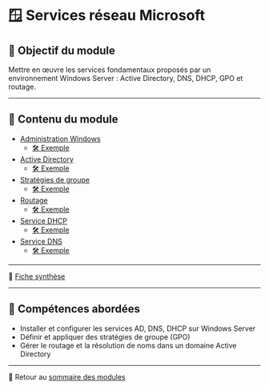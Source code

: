 # 🪟 Services réseau Microsoft

## 🎯 Objectif du module

Mettre en œuvre les services fondamentaux proposés par un environnement Windows Server : Active Directory, DNS, DHCP, GPO et routage.

---

## 📄 Contenu du module

- [Administration Windows](../../090-services-réseau-en-environnement-microsoft/01-administration-windows/administration-windows.md)
  - [🛠 Exemple](../../090-services-réseau-en-environnement-microsoft/01-administration-windows/exemple-pratique.md)
- [Active Directory](../../090-services-réseau-en-environnement-microsoft/02-active-directory/active-directory.md)
  - [🛠 Exemple](../../090-services-réseau-en-environnement-microsoft/02-active-directory/exemple-pratique.md)
- [Stratégies de groupe](../../090-services-réseau-en-environnement-microsoft/03-stratégies-de-groupe/stratégies-de-groupe.md)
  - [🛠 Exemple](../../090-services-réseau-en-environnement-microsoft/03-stratégies-de-groupe/exemple-pratique.md)
- [Routage](../../090-services-réseau-en-environnement-microsoft/04-routage/routage.md)
  - [🛠 Exemple](../../090-services-réseau-en-environnement-microsoft/04-routage/exemple-pratique.md)
- [Service DHCP](../../090-services-réseau-en-environnement-microsoft/05-service-dhcp/service-dhcp.md)
  - [🛠 Exemple](../../090-services-réseau-en-environnement-microsoft/05-service-dhcp/exemple-pratique.md)
- [Service DNS](../../090-services-réseau-en-environnement-microsoft/06-service-dns/service-dns.md)
  - [🛠 Exemple](../../090-services-réseau-en-environnement-microsoft/06-service-dns/exemple-pratique.md)

---

🧾 [Fiche synthèse](../../090-services-réseau-en-environnement-microsoft/synthèse/synthèse.md)

---

## 📌 Compétences abordées

- Installer et configurer les services AD, DNS, DHCP sur Windows Server
- Définir et appliquer des stratégies de groupe (GPO)
- Gérer le routage et la résolution de noms dans un domaine Active Directory

---

🔗 Retour au [sommaire des modules](../../modules.md)

